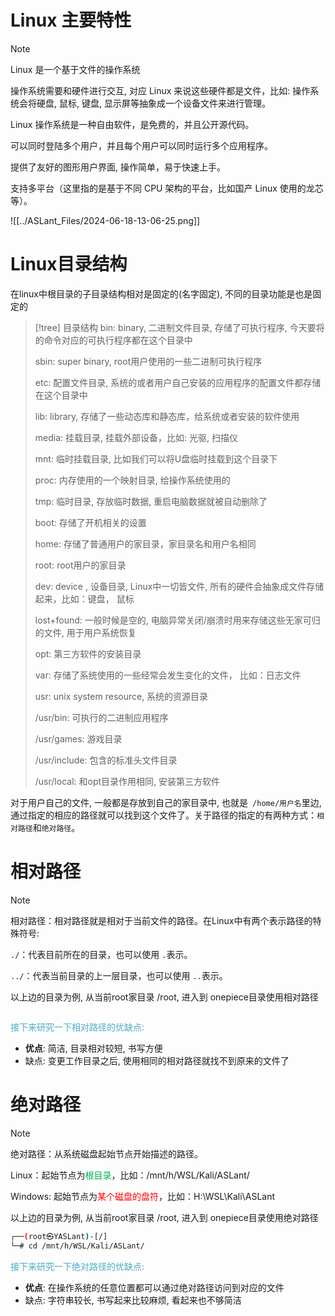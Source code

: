 # Linux 主要特性

> [!NOTE]
> Linux 是一个基于文件的操作系统
> 
> 操作系统需要和硬件进行交互, 对应 Linux 来说这些硬件都是文件，比如: 操作系统会将硬盘, 鼠标, 键盘, 显示屏等抽象成一个设备文件来进行管理。
> 
> Linux 操作系统是一种自由软件，是免费的，并且公开源代码。
> 
> 可以同时登陆多个用户，并且每个用户可以同时运行多个应用程序。
> 
> 提供了友好的图形用户界面, 操作简单，易于快速上手。
> 
> 支持多平台（这里指的是基于不同 CPU 架构的平台，比如国产 Linux 使用的龙芯等）。



![[../ASLant_Files/2024-06-18-13-06-25.png]]

# Linux目录结构

在linux中根目录的子目录结构相对是固定的(名字固定), 不同的目录功能是也是固定的

> [!tree] 目录结构
> bin: binary, 二进制文件目录, 存储了可执行程序, 今天要将的命令对应的可执行程序都在这个目录中
> 
> sbin: super binary, root用户使用的一些二进制可执行程序
> 
> etc: 配置文件目录, 系统的或者用户自己安装的应用程序的配置文件都存储在这个目录中
> 
> lib: library, 存储了一些动态库和静态库，给系统或者安装的软件使用
> 
> media: 挂载目录, 挂载外部设备，比如: 光驱, 扫描仪
> 
> mnt: 临时挂载目录, 比如我们可以将U盘临时挂载到这个目录下
> 
> proc: 内存使用的一个映射目录, 给操作系统使用的
> 
> tmp: 临时目录, 存放临时数据, 重启电脑数据就被自动删除了
> 
> boot: 存储了开机相关的设置
> 
> home: 存储了普通用户的家目录，家目录名和用户名相同
> 
> root: root用户的家目录
> 
> dev: device , 设备目录, Linux中一切皆文件, 所有的硬件会抽象成文件存储起来，比如：键盘， 鼠标
> 
> lost+found: 一般时候是空的, 电脑异常关闭/崩溃时用来存储这些无家可归的文件, 用于用户系统恢复
> 
> opt: 第三方软件的安装目录
> 
> var: 存储了系统使用的一些经常会发生变化的文件， 比如：日志文件
> 
> usr: unix system resource, 系统的资源目录
> 
> /usr/bin: 可执行的二进制应用程序
> 
> /usr/games: 游戏目录
> 
> /usr/include: 包含的标准头文件目录
> 
> /usr/local: 和opt目录作用相同, 安装第三方软件

对于用户自己的文件, 一般都是存放到自己的家目录中, 也就是` /home/用户名`里边, 通过指定的相应的路径就可以找到这个文件了。关于路径的指定的有两种方式：`相对路径`和`绝对路径`。

# 相对路径

> [!NOTE]
> 相对路径：相对路径就是相对于当前文件的路径。在Linux中有两个表示路径的特殊符号:
> 
> `./`：代表目前所在的目录，也可以使用 `.`表示。
> 
> `../`：代表当前目录的上一层目录，也可以使用 `..`表示。

以上边的目录为例, 从当前root家目录 /root, 进入到 onepiece目录使用相对路径

```shell

```
<font color="#4bacc6">接下来研究一下相对路径的优缺点:</font>

- **优点**: 简洁, 目录相对较短, 书写方便
- 缺点: 变更工作目录之后, 使用相同的相对路径就找不到原来的文件了
# 绝对路径

> [!NOTE]
> 绝对路径：从系统磁盘起始节点开始描述的路径。
> 
> Linux：起始节点为<font color="#00b050">根目录</font>，比如：/mnt/h/WSL/Kali/ASLant/
> 
> Windows: 起始节点为<font color="#ff0000">某个磁盘的盘符</font>，比如：H:\WSL\Kali\ASLant

以上边的目录为例, 从当前root家目录 /root, 进入到 onepiece目录使用绝对路径
```sh
┌──(root㉿YASLant)-[/]
└─# cd /mnt/h/WSL/Kali/ASLant/
```
<font color="#4bacc6">接下来研究一下绝对路径的优缺点:</font>

- **优点**: 在操作系统的任意位置都可以通过绝对路径访问到对应的文件
- 缺点: 字符串较长, 书写起来比较麻烦, 看起来也不够简洁
















































